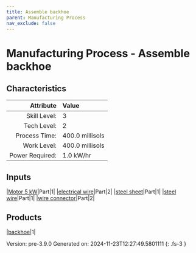 ```yaml
---
title: Assemble backhoe
parent: Manufacturing Process
nav_exclude: false
---
```

# Manufacturing Process - Assemble backhoe


## Characteristics

| Attribute      | Value |
|--------:|:------|
|Skill Level:|3|
|Tech Level:|2|
|Process Time:|400.0 millisols|
|Work Level:|400.0 millisols|
|Power Required:|1.0 kW/hr|

## Inputs

|[Motor 5 kW](../part/motor-5-kw.html)|Part|1|
|[electrical wire](../part/electrical-wire.html)|Part|2|
|[steel sheet](../part/steel-sheet.html)|Part|1|
|[steel wire](../part/steel-wire.html)|Part|1|
|[wire connector](../part/wire-connector.html)|Part|2|

## Products

|[backhoe](../part/backhoe.html)|1|


Version: pre-3.9.0 Generated on: 2024-11-23T12:27:49.5801111
{: .fs-3 }

